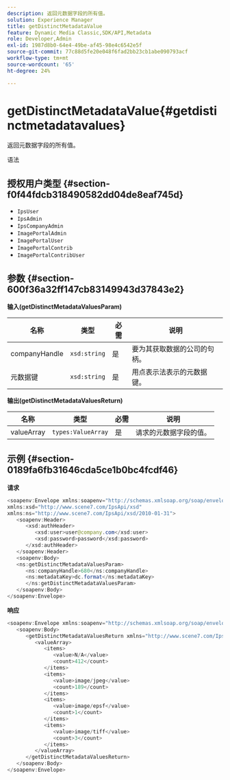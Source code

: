 ```yaml
---
description: 返回元数据字段的所有值。
solution: Experience Manager
title: getDistinctMetadataValue
feature: Dynamic Media Classic,SDK/API,Metadata
role: Developer,Admin
exl-id: 1987d8b0-64e4-49be-af45-98e4c6542e5f
source-git-commit: 77c88d5fe20e048f6fad2bb23cb1abe090793acf
workflow-type: tm+mt
source-wordcount: '65'
ht-degree: 24%

---
```


# getDistinctMetadataValue{#getdistinctmetadatavalues}

返回元数据字段的所有值。

语法

## 授权用户类型 {#section-f0f44fdcb318490582dd04de8eaf745d}

* `IpsUser`
* `IpsAdmin`
* `IpsCompanyAdmin`
* `ImagePortalAdmin`
* `ImagePortalUser`
* `ImagePortalContrib`
* `ImagePortalContribUser`

## 参数 {#section-600f36a32ff147cb83149943d37843e2}

**输入(getDistinctMetadataValuesParam)**

| 名称 | 类型 | 必需 | 说明 |
|---|---|---|---|
| companyHandle | `xsd:string` | 是 | 要为其获取数据的公司的句柄。 |
| 元数据键 | `xsd:string` | 是 | 用点表示法表示的元数据键。 |

**输出(getDistinctMetadataValuesReturn)**

| 名称 | 类型 | 必需 | 说明 |
|---|---|---|---|
| valueArray | `types:ValueArray` | 是 | 请求的元数据字段的值。 |

## 示例 {#section-0189fa6fb31646cda5ce1b0bc4fcdf46}

**请求**

```java
<soapenv:Envelope xmlns:soapenv="http://schemas.xmlsoap.org/soap/envelope/"
xmlns:xsd="http://www.scene7.com/IpsApi/xsd"
xmlns:ns="http://www.scene7.com/IpsApi/xsd/2010-01-31">
   <soapenv:Header>
      <xsd:authHeader>
         <xsd:user>user@company.com</xsd:user>
         <xsd:password>password</xsd:password>
      </xsd:authHeader>
   </soapenv:Header>
   <soapenv:Body>
   <ns:getDistinctMetadataValuesParam>
      <ns:companyHandle>680</ns:companyHandle>
      <ns:metadataKey>dc.format</ns:metadataKey>
      </ns:getDistinctMetadataValuesParam>
   </soapenv:Body>
</soapenv:Envelope>
```

**响应**

```java
<soapenv:Envelope xmlns:soapenv="http://schemas.xmlsoap.org/soap/envelope/">
   <soapenv:Body>
      <getDistinctMetadataValuesReturn xmlns="http://www.scene7.com/IpsApi/xsd/2010-01-31">
         <valueArray>
            <items>
               <value>N/A</value>
               <count>412</count>
            </items>
            <items>
               <value>image/jpeg</value>
               <count>189</count>
            </items>
            <items>
               <value>image/epsf</value>
               <count>1</count>
            </items>
            <items>
               <value>image/tiff</value>
               <count>3</count>
            </items>
         </valueArray>
      </getDistinctMetadataValuesReturn>
   </soapenv:Body>
</soapenv:Envelope>
```
